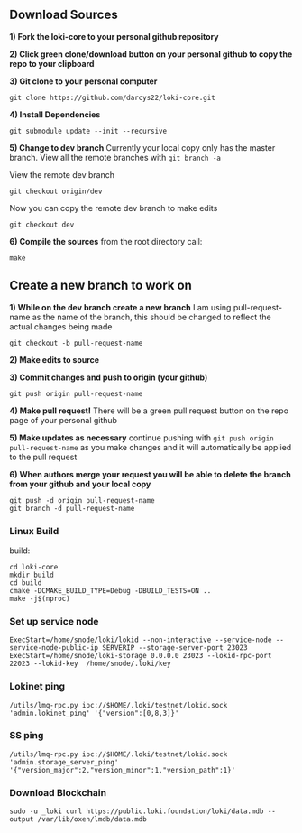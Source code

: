 ## Download Sources 

**1) Fork the loki-core to your personal github repository**

**2) Click green clone/download button on your personal github to copy the repo to your clipboard**

**3) Git clone to your personal computer**
```
git clone https://github.com/darcys22/loki-core.git
```

**4) Install Dependencies**
```
git submodule update --init --recursive
```

**5) Change to dev branch**
Currently your local copy only has the master branch. View all the remote branches with `git branch -a`

View the remote dev branch
```
git checkout origin/dev
```

Now you can copy the remote dev branch to make edits
```
git checkout dev
```

**6) Compile the sources**
from the root directory call:
```
make
```

## Create a new branch to work on

**1) While on the dev branch create a new branch**
I am using pull-request-name as the name of the branch, this should be changed to reflect the actual changes being made
```
git checkout -b pull-request-name
```

**2) Make edits to source**

**3) Commit changes and push to origin (your github)**
```
git push origin pull-request-name
```

**4) Make pull request!**
There will be a green pull request button on the repo page of your personal github

**5) Make updates as necessary**
continue pushing with `git push origin pull-request-name` as you make changes and it will automatically be applied to the pull request

**6) When authors merge your request you will be able to delete the branch from your github and your local copy**
```
git push -d origin pull-request-name
git branch -d pull-request-name
```

### Linux Build

build:
```
cd loki-core
mkdir build
cd build
cmake -DCMAKE_BUILD_TYPE=Debug -DBUILD_TESTS=ON ..
make -j$(nproc)
```


### Set up service node
```
ExecStart=/home/snode/loki/lokid --non-interactive --service-node --service-node-public-ip SERVERIP --storage-server-port 23023
ExecStart=/home/snode/loki-storage 0.0.0.0 23023 --lokid-rpc-port 22023 --lokid-key  /home/snode/.loki/key
```

### Lokinet ping
```
/utils/lmq-rpc.py ipc://$HOME/.loki/testnet/lokid.sock 'admin.lokinet_ping' '{"version":[0,8,3]}'
```

### SS ping
```
/utils/lmq-rpc.py ipc://$HOME/.loki/testnet/lokid.sock 'admin.storage_server_ping' '{"version_major":2,"version_minor":1,"version_path":1}'
```

### Download Blockchain
```
sudo -u _loki curl https://public.loki.foundation/loki/data.mdb --output /var/lib/oxen/lmdb/data.mdb
```
